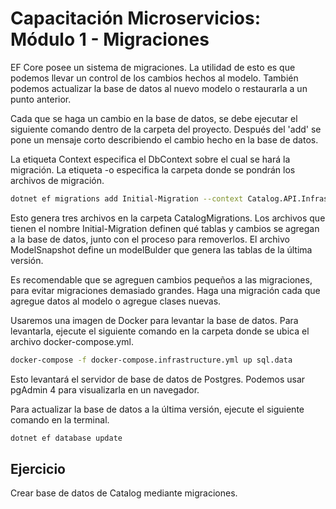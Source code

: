 # Capacitación Microservicios: Módulo 1 - Migraciones

EF Core posee un sistema de migraciones. La utilidad de esto es que podemos llevar un control de los cambios hechos al modelo. También podemos actualizar la base de datos al nuevo modelo o restaurarla a un punto anterior.

Cada que se haga un cambio en la base de datos, se debe ejecutar el siguiente comando dentro de la carpeta del proyecto. Después del 'add' se pone un mensaje corto describiendo el cambio hecho en la base de datos.

La etiqueta Context especifica el DbContext sobre el cual se hará la migración. La etiqueta -o especifica la carpeta donde se pondrán los archivos de migración.

```bash
dotnet ef migrations add Initial-Migration --context Catalog.API.Infrastucture.CatalogContext -o Infrastructure/CatalogMigrations
```

Esto genera tres archivos en la carpeta CatalogMigrations. Los archivos que tienen el nombre Initial-Migration definen qué tablas y cambios se agregan a la base de datos, junto con el proceso para removerlos. El archivo ModelSnapshot define un modelBulder que genera las tablas de la última versión.

Es recomendable que se agreguen cambios pequeños a las migraciones, para evitar migraciones demasiado grandes. Haga una migración cada que agregue datos al modelo o agregue clases nuevas.

Usaremos una imagen de Docker para levantar la base de datos. Para levantarla, ejecute el siguiente comando en la carpeta donde se ubica el archivo docker-compose.yml.

```bash
docker-compose -f docker-compose.infrastructure.yml up sql.data
```

Esto levantará el servidor de base de datos de Postgres. Podemos usar pgAdmin 4 para visualizarla en un navegador.

Para actualizar la base de datos a la última versión, ejecute el siguiente comando en la terminal.

```bash
dotnet ef database update
```

## Ejercicio

Crear base de datos de Catalog mediante migraciones.